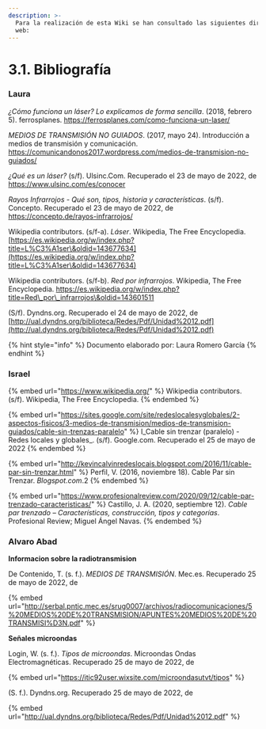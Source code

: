 ```yaml
---
description: >-
  Para la realización de esta Wiki se han consultado las siguientes direcciones
  web:
---
```


# 3.1. Bibliografía


### Laura

_¿Cómo funciona un láser? Lo explicamos de forma sencilla_. (2018, febrero 5). ferrosplanes. [https://ferrosplanes.com/como-funciona-un-laser/ ](https://ferrosplanes.com/como-funciona-un-laser/)

_MEDIOS DE TRANSMISIÓN NO GUIADOS_. (2017, mayo 24). Introducción a medios de transmisión y comunicación. [https://comunicandonos2017.wordpress.com/medios-de-transmision-no-guiados/ ](https://comunicandonos2017.wordpress.com/medios-de-transmision-no-guiados/)

_¿Qué es un láser?_ (s/f). Ulsinc.Com. Recuperado el 23 de mayo de 2022, de [https://www.ulsinc.com/es/conocer ](https://www.ulsinc.com/es/conocer)

_Rayos Infrarrojos - Qué son, tipos, historia y características_. (s/f). Concepto. Recuperado el 23 de mayo de 2022, de [https://concepto.de/rayos-infrarrojos/ ](https://concepto.de/rayos-infrarrojos/)

Wikipedia contributors. (s/f-a). _Láser_. Wikipedia, The Free Encyclopedia. [https://es.wikipedia.org/w/index.php?title=L%C3%A1ser\&oldid=143677634](https://es.wikipedia.org/w/index.php?title=L%C3%A1ser\&oldid=143677634)

Wikipedia contributors. (s/f-b). _Red por infrarrojos_. Wikipedia, The Free Encyclopedia. [https://es.wikipedia.org/w/index.php?title=Red\_por\_infrarrojos\&oldid=143601511  ](https://es.wikipedia.org/w/index.php?title=Red\_por\_infrarrojos\&oldid=143601511)

(S/f). Dyndns.org. Recuperado el 24 de mayo de 2022, de [http://ual.dyndns.org/biblioteca/Redes/Pdf/Unidad%2012.pdf](http://ual.dyndns.org/biblioteca/Redes/Pdf/Unidad%2012.pdf)



{% hint style="info" %}
Documento elaborado por: Laura Romero García
{% endhint %}

### Israel

{% embed url="https://www.wikipedia.org/" %}
Wikipedia contributors. (s/f). Wikipedia, The Free Encyclopedia.
{% endembed %}

{% embed url="https://sites.google.com/site/redeslocalesyglobales/2-aspectos-fisicos/3-medios-de-transmision/medios-de-transmision-guiados/cable-sin-trenzas-paralelo" %}
I_Cable sin trenzar (paralelo) - Redes locales y globales_. (s/f). Google.com. Recuperado el 25 de mayo de 2022
{% endembed %}

{% embed url="http://kevincalvinredeslocais.blogspot.com/2016/11/cable-par-sin-trenzar.html" %}
Perfil, V. (2016, noviembre 18). Cable Par sin Trenzar. _Blogspot.com_.2
{% endembed %}

{% embed url="https://www.profesionalreview.com/2020/09/12/cable-par-trenzado-caracteristicas/" %}
Castillo, J. A. (2020, septiembre 12). _Cable par trenzado – Características, construcción, tipos y categorías_. Profesional Review; Miguel Ángel Navas.
{% endembed %}

### Alvaro Abad

**Informacion sobre la radiotransmision**

De Contenido, T. (s. f.). _MEDIOS DE TRANSMISIÓN_. Mec.es. Recuperado 25 de mayo de 2022, de

{% embed url="http://serbal.pntic.mec.es/srug0007/archivos/radiocomunicaciones/5%20MEDIOS%20DE%20TRANSMISION/APUNTES%20MEDIOS%20DE%20TRANSMISI%D3N.pdf" %}

**Señales microondas**

Login, W. (s. f.). _Tipos de microondas_. Microondas Ondas Electromagnéticas. Recuperado 25 de mayo de 2022, de

{% embed url="https://itic92user.wixsite.com/microondasutvt/tipos" %}

(S. f.). Dyndns.org. Recuperado 25 de mayo de 2022, de&#x20;

{% embed url="http://ual.dyndns.org/biblioteca/Redes/Pdf/Unidad%2012.pdf" %}